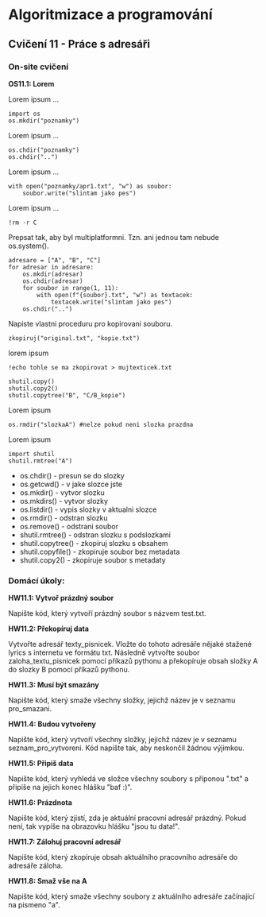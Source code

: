 # Algoritmizace a programování

## Cvičení 11 - Práce s adresáři

### On-site cvičení

**OS11.1: Lorem**

Lorem ipsum ...

```
import os
os.mkdir("poznamky")
```

Lorem ipsum ...

```
os.chdir("poznamky")
os.chdir("..")
```

Lorem ipsum ...

```
with open("poznamky/apr1.txt", "w") as soubor:
    soubor.write("slintam jako pes")
```

Lorem ipsum ...

```
!rm -r C
```

Prepsat tak, aby byl multiplatformni. Tzn. ani jednou tam nebude os.system().

```
adresare = ["A", "B", "C"]
for adresar in adresare:
    os.mkdir(adresar)
    os.chdir(adresar)
    for soubor in range(1, 11):
        with open(f"{soubor}.txt", "w") as textacek:
            textacek.write("slintam jako pes")
    os.chdir("..")
```

Napiste vlastni proceduru pro kopirovani souboru.

```
zkopiruj("original.txt", "kopie.txt")
```

lorem ipsum

```
!echo tohle se ma zkopirovat > mujtexticek.txt
```

```
shutil.copy()
shutil.copy2()
shutil.copytree("B", "C/B_kopie")
```

Lorem ipsum

```
os.rmdir("slozkaA") #nelze pokud neni slozka prazdna
```

Lorem ipsum

```
import shutil
shutil.rmtree("A")
```

* os.chdir() - presun se do slozky
* os.getcwd() - v jake slozce jste
* os.mkdir() - vytvor slozku
* os.mkdirs() - vytvor slozky
* os.listdir() - vypis slozky v aktualni slozce
* os.rmdir() - odstran slozku
* os.remove() - odstrani soubor
* shutil.rmtree() - odstran slozku s podslozkami
* shutil.copytree() - zkopiruj slozku s obsahem
* shutil.copyfile() - zkopiruje soubor bez metadata
* shutil.copy2() - zkopiruje soubor s metadaty

### Domácí úkoly:

**HW11.1: Vytvoř prázdný soubor**

Napište kód, který vytvoří prázdný soubor s názvem test.txt.

**HW11.2: Překopíruj data**

Vytvořte adresář texty_pisnicek. Vložte do tohoto adresáře nějaké stažené lyrics s internetu ve formátu txt. Následně vytvořte soubor zaloha_textu_pisnicek pomocí příkazů pythonu a překopíruje obsah složky A do slozky B pomocí příkazů pythonu.

**HW11.3: Musí být smazány**

Napište kód, který smaže všechny složky, jejichž název je v seznamu pro_smazani.

**HW11.4: Budou vytvořeny**

Napište kód, který vytvoří všechny složky, jejichž název je v seznamu seznam_pro_vytvoreni. Kód napište tak, aby neskončil žádnou výjimkou.

**HW11.5: Připiš data**

Napište kód, který vyhledá ve složce všechny soubory s příponou ".txt" a připíše na jejich konec hlášku "baf :)".

**HW11.6: Prázdnota**

Napište kód, který zjistí, zda je aktuální pracovní adresář prázdný. Pokud není, tak vypíše na obrazovku hlášku "jsou tu data!".

**HW11.7: Zálohuj pracovní adresář**

Napište kód, který zkopíruje obsah aktuálního pracovního adresáře do adresáře záloha.

**HW11.8: Smaž vše na A**

Napište kód, který smaže všechny soubory z aktuálního adresáře začínající na pismeno "a".